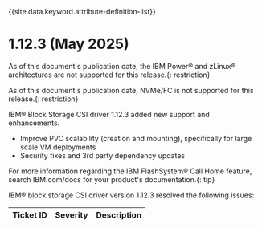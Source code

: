 
{{site.data.keyword.attribute-definition-list}}

# 1.12.3 (May 2025)

As of this document's publication date, the IBM Power® and zLinux® architectures are not supported for this release.{: restriction}

As of this document's publication date, NVMe/FC is not supported for this release.{: restriction}

IBM® Block Storage CSI driver 1.12.3 added new support and enhancements.
- Improve PVC scalability (creation and mounting), specifically for large scale VM deployments
- Security fixes and 3rd party dependency updates

For more information regarding the IBM FlashSystem® Call Home feature, search IBM.com/docs for your product's documentation.{: tip}

IBM® block storage CSI driver version 1.12.3 resolved the following issues:

|Ticket ID|Severity|Description|
|---------|--------|-----------|
